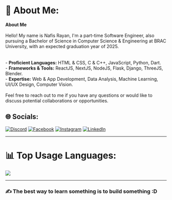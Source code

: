# 💫 About Me:
**About Me**<br><br>Hello! My name is Nafis Rayan, I'm a part-time Software Engineer, also pursuing a Bachelor of Science in Computer Science & Engineering at BRAC University, with an expected graduation year of 2025.<br><br><br>- **Proficient Languages:** HTML & CSS, C & C++, JavaScript, Python, Dart.<br>- **Frameworks & Tools:** ReactJS, NextJS, NodeJS, Flask, Django, ThreeJS, Blender.<br>- **Expertise:** Web & App Development, Data Analysis, Machine Learning, UI/UX Design, Computer Vision.<br><br>Feel free to reach out to me if you have any questions or would like to discuss potential collaborations or opportunities.


## 🌐 Socials:
[![Discord](https://img.shields.io/badge/Discord-%237289DA.svg?logo=discord&logoColor=white)](https://discord.gg/nafisrayan) [![Facebook](https://img.shields.io/badge/Facebook-%231877F2.svg?logo=Facebook&logoColor=white)](https://facebook.com/nafis.rayan.1) [![Instagram](https://img.shields.io/badge/Instagram-%23E4405F.svg?logo=Instagram&logoColor=white)](https://instagram.com/nafis.rayan.1) [![LinkedIn](https://img.shields.io/badge/LinkedIn-%230077B5.svg?logo=linkedin&logoColor=white)](https://linkedin.com/in/nafisrayan) 

---

# 📊 Top Usage Languages:

<img align="center" src="https://github-readme-stats.vercel.app/api/top-langs/?username=NafisRayan&layout=compact&theme=algolia&hide_border=false&&langs_count=10" />

---

### ✍️ The best way to learn something is to build something :D
